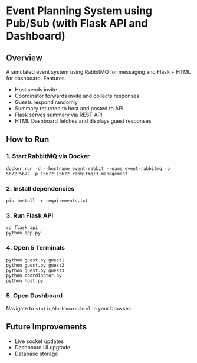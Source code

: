 
# Event Planning System using Pub/Sub (with Flask API and Dashboard)

## Overview

A simulated event system using RabbitMQ for messaging and Flask + HTML for dashboard. Features:
- Host sends invite
- Coordinator forwards invite and collects responses
- Guests respond randomly
- Summary returned to host and posted to API
- Flask serves summary via REST API
- HTML Dashboard fetches and displays guest responses

## How to Run

### 1. Start RabbitMQ via Docker

```
docker run -d --hostname event-rabbit --name event-rabbitmq -p 5672:5672 -p 15672:15672 rabbitmq:3-management
```

### 2. Install dependencies

```
pip install -r requirements.txt
```

### 3. Run Flask API

```
cd flask_api
python app.py
```

### 4. Open 5 Terminals

```
python guest.py guest1
python guest.py guest2
python guest.py guest3
python coordinator.py
python host.py
```

### 5. Open Dashboard

Navigate to `static/dashboard.html` in your browser.

## Future Improvements

- Live socket updates
- Dashboard UI upgrade
- Database storage
